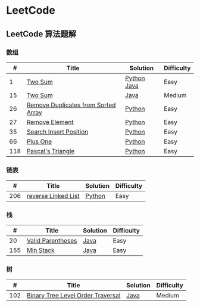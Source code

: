 LeetCode
========

## LeetCode 算法题解

### 数组
| # | Title | Solution | Difficulty |
|---| ----- | -------- | ---------- |
|1  | [Two Sum](https://leetcode.com/problems/two-sum/) | [Python](python/array/twoSumSolution.py) [Java](java/src/array/TwoSumSolution.java) | Easy |
|15 | [Two Sum](https://leetcode.com/problems/3sum/) | [Java](java/src/array/TwoSumSolution.java) | Medium |
|26 | [Remove Duplicates from Sorted Array](https://leetcode.com/problems/remove-duplicates-from-sorted-array/) | [Python](python/array/RemoveDuplicatesSolution.py) | Easy |
|27 | [Remove Element](https://leetcode.com/problems/remove-element/submissions/) | [Python](python/array/RemoveElementSolution.py) | Easy |
|35 | [Search Insert Position](https://leetcode.com/problems/search-insert-position/) | [Python](python/array/SearchInsertPositionSolution.py) | Easy |
|66 | [Plus One](https://leetcode.com/problems/plus-one/) | [Python](python/array/PlusOneSolution.py) | Easy |
|118 | [Pascal's Triangle](https://leetcode.com/problems/pascals-triangle/) | [Python](python/array/PascalsTriangle.py) | Easy |

### 链表
| # | Title | Solution | Difficulty |
|---| ----- | -------- | ---------- |
|206 | [reverse Linked List](https://leetcode.com/problems/reverse-linked-list/) | [Python](python/linkedList/reverseLinkedList.py) | Easy |

### 栈
| # | Title | Solution | Difficulty |
|---| ----- | -------- | ---------- |
|20  | [Valid Parentheses](https://leetcode.com/problems/valid-parentheses/) | [Java](java/src/stack/ValidParentheses.java) | Easy |
|155  | [Min Stack](https://leetcode.com/problems/min-stack/) | [Java](java/src/stack/MinStack.java) | Easy |

### 树
| # | Title | Solution | Difficulty |
|---| ----- | -------- | ---------- |
|102  | [Binary Tree Level Order Traversal](https://leetcode-cn.com/problems/binary-tree-level-order-traversal/solution/) | [Java](java/src/tree/BinaryTree.java) | Medium |